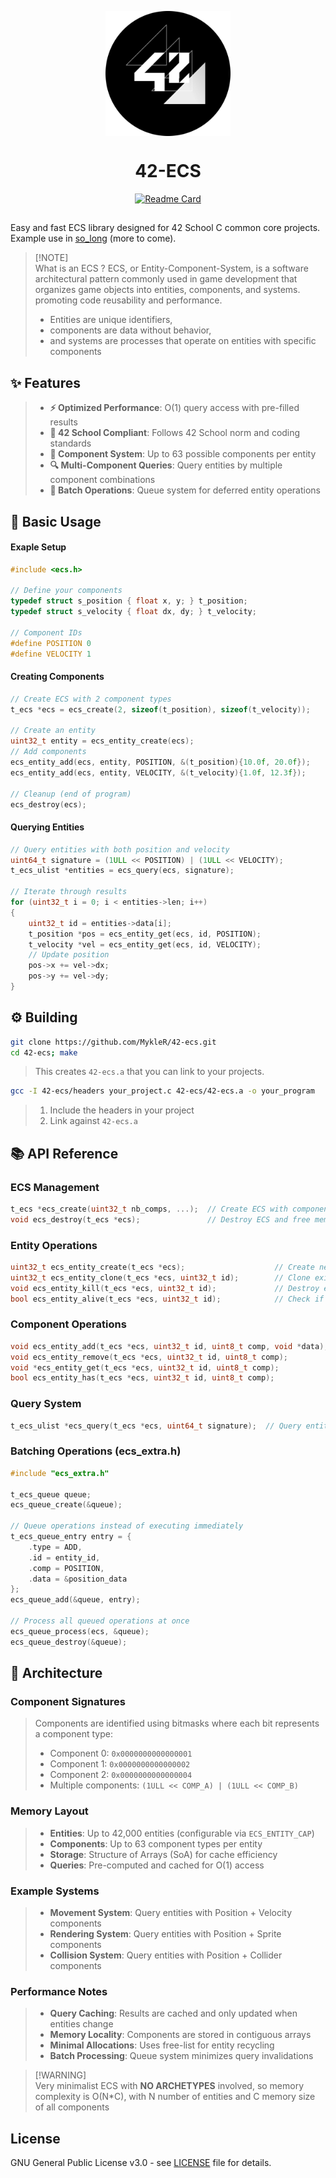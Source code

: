 <p align="center"><img src="https://github.com/MykleR/42-ecs/blob/main/42-ecs-logo.png" alt="logo" width="200" align="center"/></p>

<h1 id="logo" align="center"> 42-ECS </h1>

<div align="center">

[![Readme Card](https://github-readme-stats.vercel.app/api/pin/?username=MykleR&repo=so_long&theme=dark&bg_color=30,090a0c,494d59\&title_color=fff\&text_color=fff)](https://github.com/MykleR/so_long)

##

</div>

Easy and fast ECS library designed for 42 School C common core projects.
Example use in [so_long](https://github.com/MykleR/so_long) (more to come).

> [!NOTE]\
> What is an ECS ? ECS, or Entity-Component-System, is a software architectural pattern commonly used in game development that organizes game objects into entities, components, and systems. promoting code reusability and performance.
> - Entities are unique identifiers,
> - components are data without behavior,
> - and systems are processes that operate on entities with specific components

## ✨ Features

> - **⚡ Optimized Performance**: O(1) query access with pre-filled results
> - **📏 42 School Compliant**: Follows 42 School norm and coding standards
> - **🧩 Component System**: Up to 63 possible components per entity
> - **🔍 Multi-Component Queries**: Query entities by multiple component combinations
> - **🔄 Batch Operations**: Queue system for deferred entity operations

## 🚀 Basic Usage

#### Exaple Setup
```c
#include <ecs.h>

// Define your components
typedef struct s_position { float x, y; } t_position;
typedef struct s_velocity { float dx, dy; } t_velocity;

// Component IDs
#define POSITION 0
#define VELOCITY 1
```
#### Creating Components
```c
// Create ECS with 2 component types
t_ecs *ecs = ecs_create(2, sizeof(t_position), sizeof(t_velocity));

// Create an entity
uint32_t entity = ecs_entity_create(ecs);
// Add components
ecs_entity_add(ecs, entity, POSITION, &(t_position){10.0f, 20.0f});
ecs_entity_add(ecs, entity, VELOCITY, &(t_velocity){1.0f, 12.3f});

// Cleanup (end of program)
ecs_destroy(ecs);
```
#### Querying Entities
```c
// Query entities with both position and velocity
uint64_t signature = (1ULL << POSITION) | (1ULL << VELOCITY);
t_ecs_ulist *entities = ecs_query(ecs, signature);

// Iterate through results
for (uint32_t i = 0; i < entities->len; i++)
{
    uint32_t id = entities->data[i];
    t_position *pos = ecs_entity_get(ecs, id, POSITION);
    t_velocity *vel = ecs_entity_get(ecs, id, VELOCITY);
    // Update position
    pos->x += vel->dx;
    pos->y += vel->dy;
}
```
## ⚙️ Building

```bash
git clone https://github.com/MykleR/42-ecs.git
cd 42-ecs; make
```
> This creates `42-ecs.a` that you can link to your projects.
```bash
gcc -I 42-ecs/headers your_project.c 42-ecs/42-ecs.a -o your_program
```
> 1. Include the headers in your project
> 2. Link against `42-ecs.a`

## 📚 API Reference

### ECS Management
```c
t_ecs *ecs_create(uint32_t nb_comps, ...);  // Create ECS with component sizes
void ecs_destroy(t_ecs *ecs);               // Destroy ECS and free memory
```

### Entity Operations
```c
uint32_t ecs_entity_create(t_ecs *ecs);                    // Create new entity
uint32_t ecs_entity_clone(t_ecs *ecs, uint32_t id);        // Clone existing entity
void ecs_entity_kill(t_ecs *ecs, uint32_t id);             // Destroy entity
bool ecs_entity_alive(t_ecs *ecs, uint32_t id);            // Check if entity exists
```

### Component Operations
```c
void ecs_entity_add(t_ecs *ecs, uint32_t id, uint8_t comp, void *data);     // Add component
void ecs_entity_remove(t_ecs *ecs, uint32_t id, uint8_t comp);              // Remove component
void *ecs_entity_get(t_ecs *ecs, uint32_t id, uint8_t comp);                // Get component data
bool ecs_entity_has(t_ecs *ecs, uint32_t id, uint8_t comp);                 // Check component presence
```

### Query System
```c
t_ecs_ulist *ecs_query(t_ecs *ecs, uint64_t signature);  // Query entities by component mask
```

### Batching Operations (ecs_extra.h)
```c
#include "ecs_extra.h"

t_ecs_queue queue;
ecs_queue_create(&queue);

// Queue operations instead of executing immediately
t_ecs_queue_entry entry = {
    .type = ADD,
    .id = entity_id,
    .comp = POSITION,
    .data = &position_data
};
ecs_queue_add(&queue, entry);

// Process all queued operations at once
ecs_queue_process(ecs, &queue);
ecs_queue_destroy(&queue);
```

## 🧩 Architecture

### Component Signatures
> Components are identified using bitmasks where each bit represents a component type:
> - Component 0: `0x0000000000000001`
> - Component 1: `0x0000000000000002`
> - Component 2: `0x0000000000000004`
> - Multiple components: `(1ULL << COMP_A) | (1ULL << COMP_B)`

### Memory Layout
> - **Entities**: Up to 42,000 entities (configurable via `ECS_ENTITY_CAP`)
> - **Components**: Up to 63 component types per entity
> - **Storage**: Structure of Arrays (SoA) for cache efficiency
> - **Queries**: Pre-computed and cached for O(1) access

### Example Systems
> - **Movement System**: Query entities with Position + Velocity components
> - **Rendering System**: Query entities with Position + Sprite components
> - **Collision System**: Query entities with Position + Collider components

### Performance Notes

> - **Query Caching**: Results are cached and only updated when entities change
> - **Memory Locality**: Components are stored in contiguous arrays
> - **Minimal Allocations**: Uses free-list for entity recycling
> - **Batch Processing**: Queue system minimizes query invalidations

> [!WARNING]\
> Very minimalist ECS with **NO ARCHETYPES** involved, so memory complexity is O(N*C), with N number of entities and C memory size of all components

## License

GNU General Public License v3.0 - see [LICENSE](LICENSE) file for details.
